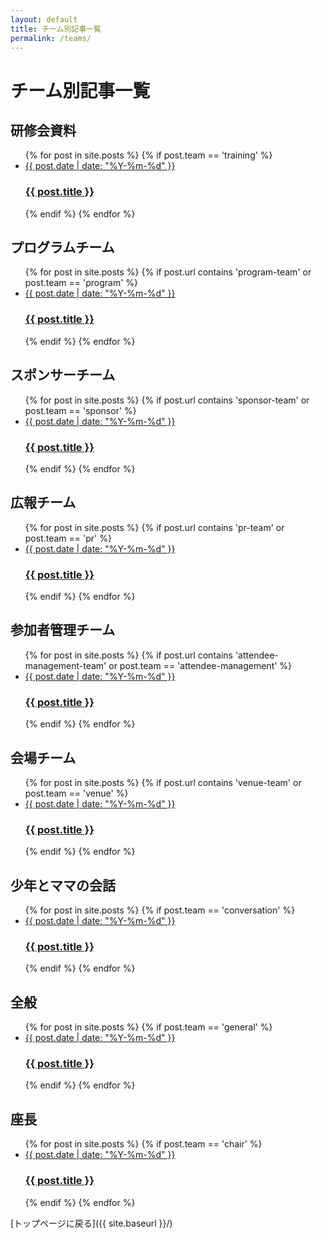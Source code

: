 ```yaml
---
layout: default
title: チーム別記事一覧
permalink: /teams/
---
```


# チーム別記事一覧

## 研修会資料

<ul class="list-none ml-0">
  {% for post in site.posts %}
    {% if post.team == 'training' %}
      <li class="mb-4">
        <a href="{{ site.baseurl }}{{ post.url }}" class="block p-4 bg-white shadow hover:bg-gray-100 rounded">
          <span class="text-sm text-gray-500 mb-1">{{ post.date | date: "%Y-%m-%d" }}</span>
          <h3 class="text-lg font-semibold mt-0 mb-2">{{ post.title }}</h3>
        </a>
      </li>
    {% endif %}
  {% endfor %}
</ul>

## プログラムチーム

<ul class="list-none ml-0">
  {% for post in site.posts %}
    {% if post.url contains 'program-team' or post.team == 'program' %}
      <li class="mb-4">
        <a href="{{ site.baseurl }}{{ post.url }}" class="block p-4 bg-white shadow hover:bg-gray-100 rounded">
          <span class="text-sm text-gray-500 mb-1">{{ post.date | date: "%Y-%m-%d" }}</span>
          <h3 class="text-lg font-semibold mt-0 mb-2">{{ post.title }}</h3>
        </a>
      </li>
    {% endif %}
  {% endfor %}
</ul>

## スポンサーチーム

<ul class="list-none ml-0">
  {% for post in site.posts %}
    {% if post.url contains 'sponsor-team' or post.team == 'sponsor' %}
      <li class="mb-4">
        <a href="{{ site.baseurl }}{{ post.url }}" class="block p-4 bg-white shadow hover:bg-gray-100 rounded">
          <span class="text-sm text-gray-500 mb-1">{{ post.date | date: "%Y-%m-%d" }}</span>
          <h3 class="text-lg font-semibold mt-0 mb-2">{{ post.title }}</h3>
        </a>
      </li>
    {% endif %}
  {% endfor %}
</ul>

## 広報チーム

<ul class="list-none ml-0">
  {% for post in site.posts %}
    {% if post.url contains 'pr-team' or post.team == 'pr' %}
      <li class="mb-4">
        <a href="{{ site.baseurl }}{{ post.url }}" class="block p-4 bg-white shadow hover:bg-gray-100 rounded">
          <span class="text-sm text-gray-500 mb-1">{{ post.date | date: "%Y-%m-%d" }}</span>
          <h3 class="text-lg font-semibold mt-0 mb-2">{{ post.title }}</h3>
        </a>
      </li>
    {% endif %}
  {% endfor %}
</ul>

## 参加者管理チーム

<ul class="list-none ml-0">
  {% for post in site.posts %}
    {% if post.url contains 'attendee-management-team' or post.team == 'attendee-management' %}
      <li class="mb-4">
        <a href="{{ site.baseurl }}{{ post.url }}" class="block p-4 bg-white shadow hover:bg-gray-100 rounded">
          <span class="text-sm text-gray-500 mb-1">{{ post.date | date: "%Y-%m-%d" }}</span>
          <h3 class="text-lg font-semibold mt-0 mb-2">{{ post.title }}</h3>
        </a>
      </li>
    {% endif %}
  {% endfor %}
</ul>

## 会場チーム

<ul class="list-none ml-0">
  {% for post in site.posts %}
    {% if post.url contains 'venue-team' or post.team == 'venue' %}
      <li class="mb-4">
        <a href="{{ site.baseurl }}{{ post.url }}" class="block p-4 bg-white shadow hover:bg-gray-100 rounded">
          <span class="text-sm text-gray-500 mb-1">{{ post.date | date: "%Y-%m-%d" }}</span>
          <h3 class="text-lg font-semibold mt-0 mb-2">{{ post.title }}</h3>
        </a>
      </li>
    {% endif %}
  {% endfor %}
</ul>

## 少年とママの会話

<ul class="list-none ml-0">
  {% for post in site.posts %}
    {% if post.team == 'conversation' %}
      <li class="mb-4">
        <a href="{{ site.baseurl }}{{ post.url }}" class="block p-4 bg-white shadow hover:bg-gray-100 rounded">
          <span class="text-sm text-gray-500 mb-1">{{ post.date | date: "%Y-%m-%d" }}</span>
          <h3 class="text-lg font-semibold mt-0 mb-2">{{ post.title }}</h3>
        </a>
      </li>
    {% endif %}
  {% endfor %}
</ul>

## 全般

<ul class="list-none ml-0">
  {% for post in site.posts %}
    {% if post.team == 'general' %}
      <li class="mb-4">
        <a href="{{ site.baseurl }}{{ post.url }}" class="block p-4 bg-white shadow hover:bg-gray-100 rounded">
          <span class="text-sm text-gray-500 mb-1">{{ post.date | date: "%Y-%m-%d" }}</span>
          <h3 class="text-lg font-semibold mt-0 mb-2">{{ post.title }}</h3>
        </a>
      </li>
    {% endif %}
  {% endfor %}
</ul>

## 座長

<ul class="list-none ml-0">
  {% for post in site.posts %}
    {% if post.team == 'chair' %}
      <li class="mb-4">
        <a href="{{ site.baseurl }}{{ post.url }}" class="block p-4 bg-white shadow hover:bg-gray-100 rounded">
          <span class="text-sm text-gray-500 mb-1">{{ post.date | date: "%Y-%m-%d" }}</span>
          <h3 class="text-lg font-semibold mt-0 mb-2">{{ post.title }}</h3>
        </a>
      </li>
    {% endif %}
  {% endfor %}
</ul>

[トップページに戻る]({{ site.baseurl }}/)
